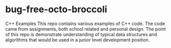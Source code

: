 # bug-free-octo-broccoli
C++ Examples
This repo contains various examples of C++ code.
The code came from assignments, both school related and personal design.
The point of this repo is demonstrate understanding of typical data structures and algorithms
that would be used in a junior level development position.
